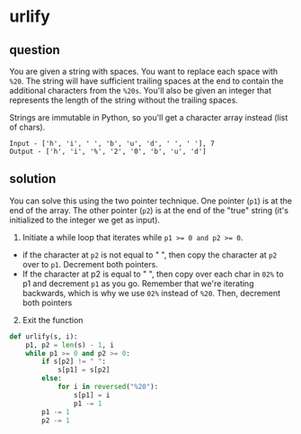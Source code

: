 # urlify

## question
You are given a string with spaces. You want to replace each space with ``%20``. The string will have sufficient trailing spaces at the end to contain the additional characters from the ``%20s``. You'll also be given an integer that represents the length of the string without the trailing spaces.

Strings are immutable in Python, so you'll get a character array instead (list of chars).
```
Input - ['h', 'i', ' ', 'b', 'u', 'd', ' ', ' '], 7
Output - ['h', 'i', '%', '2', '0', 'b', 'u', 'd']
```

## solution
You can solve this using the two pointer technique. One pointer (``p1``) is at the end of the array. The other pointer (``p2``) is at the end of the "true" string (it's initialized to the integer we get as input).

1. Initiate a while loop that iterates while ``p1 >= 0 and p2 >= 0``.
  - if the character at ``p2`` is not equal to " ", then copy the character at ``p2`` over to ``p1``. Decrement both pointers.
  - If the character at p2 is equal to " ", then copy over each char in ``02%`` to p1 and decrement ``p1`` as you go. Remember that we're iterating backwards, which is why we use ``02%`` instead of ``%20``. Then, decrement both pointers
2. Exit the function
```python
def urlify(s, i):
    p1, p2 = len(s) - 1, i
    while p1 >= 0 and p2 >= 0:
        if s[p2] != " ":
            s[p1] = s[p2]
        else:
            for i in reversed("%20"):
                s[p1] = i
                p1 -= 1
        p1 -= 1
        p2 -= 1
```
